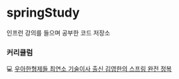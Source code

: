# springStudy
인프런 강의를 들으며 공부한 코드 저장소

### 커리큘럼
💻 [우아한형제들 최연소 기술이사 출신 김영한의 스프링 완전 정복](https://www.inflearn.com/roadmaps/373)
